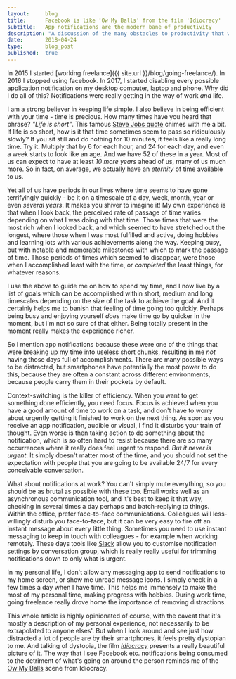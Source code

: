 ```yaml
---
layout:     blog
title:      Facebook is like 'Ow My Balls' from the film 'Idiocracy'
subtitle:   App notifications are the modern bane of productivity
description: "A discussion of the many obstacles to productivity that we face during the day, and what to do about them"
date:       2018-04-24
type:       blog_post
published:  true
---
```



In 2015 I started [working freelance]({{ site.url }}/blog/going-freelance/). In 2016 I stopped using facebook. In 2017, I started disabling every possible application notification on my desktop computer, laptop and phone. Why did I do all of this? Notifications were really getting in the way of work *and* life.

I am a strong believer in keeping life simple. I also believe in being efficient with your time - time is precious. How many times have you heard that phrase? *"Life is short"*. This famous [Steve Jobs quote](https://www.goodreads.com/quotes/427317-remembering-that-i-ll-be-dead-soon-is-the-most-important) chimes with me a bit. If life is so short, how is it that time sometimes seem to pass so ridiculously slowly? If you sit still and do nothing for 10 minutes, it feels like a really long time. Try it. Multiply that by 6 for each hour, and 24 for each day, and even a week starts to look like an age. And we have 52 of these in a year. Most of us can expect to have at least *10 more years* ahead of us, many of us much more. So in fact, on average, we actually have an *eternity* of time available to us.

Yet all of us have periods in our lives where time seems to have gone terrifyingly quickly - be it on a timescale of a day, week, month, year or even *several years*. It makes you shiver to imagine it! My own experience is that when I look back, the perceived rate of passage of time varies depending on what I was doing with that time. Those times that were the most rich when I looked back, and which seemed to have stretched out the longest, where those when I was most fulfilled and active, doing hobbies and learning lots with various achievements along the way. Keeping busy, but with notable and memorable milestones with which to mark the passage of time. Those periods of times which seemed to disappear, were those when I accomplished least with the time, or *completed* the least things, for whatever reasons.

I use the above to guide me on how to spend my time, and I now live by a list of goals which can be accomplished within short, medium and long timescales depending on the size of the task to achieve the goal. And it certainly helps me to banish that feeling of time going too quickly. Perhaps being busy and enjoying yourself *does* make time go by quicker in the moment, but i'm not so sure of that either. Being totally present in the moment really makes the experience richer.

So I mention app notifications because these were one of the things that were breaking up my time into useless short chunks, resulting in me *not* having those days full of accomplishments. There are many possible ways to be distracted, but smartphones have potentially the most power to do this, because they are often a constant across different environments, because people carry them in their pockets by default.

Context-switching is the killer of efficiency. When you want to get something done efficiently, you need focus. Focus is achieved when you have a good amount of time to work on a task, and don't have to worry about urgently getting it finished to work on the next thing. As soon as you receive an app notification, audible or visual, I find it disturbs your train of thought. Even worse is then taking action to do something about the notification, which is so often hard to resist because there are so many occurrences where it really does feel urgent to respond. *But it never is urgent*. It simply doesn't matter most of the time, and you should not set the expectation with people that you are going to be available 24/7 for every conceivable conversation.

What about notifications at work? You can't simply mute everything, so you should be as brutal as possible with these too. Email works well as an asynchronous communication tool, and it's best to keep it that way, checking in several times a day perhaps and batch-replying to things. Within the office, prefer face-to-face communications. Colleagues will less-willingly disturb you face-to-face, but it can be very easy to fire off an instant message about every little thing. Sometimes you need to use instant messaging to keep in touch with colleagues - for example when working remotely. These days tools like [Slack](https://slack.com/) allow you to customise notification settings by conversation group, which is really really useful for trimming notifications down to only what is urgent.

In my personal life, I don't allow any messaging app to send notifications to my home screen, or show me unread message icons. I simply check in a few times a day when I have time. This helps me immensely to make the most of my personal time, making progress with hobbies. During work time, going freelance really drove home the importance of removing distractions.

This whole article is highly opinionated of course, with the caveat that it's mostly a description of my personal experience, not necessarily to be extrapolated to anyone elses'. But when I look around and see just how distracted a lot of people are by their smartphones, it feels pretty dystopian to me. And talking of dystopia, the film [*Idiocracy*](https://www.imdb.com/title/tt0387808/) presents a really beautiful picture of it. The way that I see Facebook etc. notifications being consumed to the detriment of what's going on around the person reminds me of the [Ow My Balls](https://www.youtube.com/watch?v=smtSv3e04vM) scene from Idiocracy.
